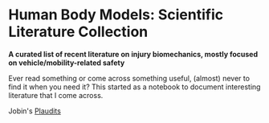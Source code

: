 # Human Body Models: Scientific Literature Collection

**A curated list of recent  literature on injury biomechanics, mostly focused on vehicle/mobility-related safety**

Ever read something or come across something useful, (almost) never to find it when you need it? This started as a notebook to document interesting literature that I come across.

Jobin's [Plaudits](https://plaudit.pub/endorser/0000-0003-1916-7348)
